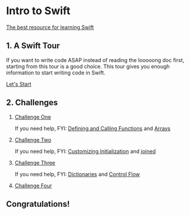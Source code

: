 # Intro to Swift

[The best resource for learning Swift](https://docs.swift.org/swift-book/index.html)

## 1. A Swift Tour

If you want to write code ASAP instead of reading the looooong doc first, starting from this tour is a good choice. This tour gives you enough information to start writing code in Swift. 

[Let's Start](https://docs.swift.org/swift-book/GuidedTour/GuidedTour.html)

## 2. Challenges

1. [Challenge One](./demo/LearnSwiftChallenge1.playground)

   If you need help, FYI:  [Defining and Calling Functions](https://docs.swift.org/swift-book/LanguageGuide/Functions.html#ID159) and [Arrays](https://docs.swift.org/swift-book/LanguageGuide/CollectionTypes.html#ID107)

2. [Challenge Two](./demo/LearnSwiftChallenge2.playground)

   If you need help, FYI:  [Customizing Initialization](https://docs.swift.org/swift-book/LanguageGuide/Initialization.html#ID207) and [joined](https://developer.apple.com/documentation/swift/array/2945737-joined)

3. [Challenge Three](./demo/LearnSwiftChallenge3.playground)

   If you need help, FYI:  [Dictionaries](https://docs.swift.org/swift-book/LanguageGuide/CollectionTypes.html#ID113) and [Control Flow](https://docs.swift.org/swift-book/LanguageGuide/ControlFlow.html)
   
4. [Challenge Four](./demo/LearnSwiftChallenge4.playground)

   

## Congratulations!

